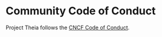 # Community Code of Conduct

Project Theia follows the [CNCF Code of Conduct](https://github.com/cncf/foundation/blob/master/code-of-conduct.md).
